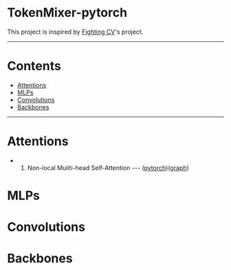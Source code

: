 # TokenMixer-pytorch

This project is inspired by [Fighting CV](https://github.com/xmu-xiaoma666/External-Attention-pytorch)'s project. 



***

# Contents

- [Attentions](#attentions)
- [MLPs](#mlps)
- [Convolutions](#convolutions)
- [Backbones](#backbones)



***

# Attentions

- 1. Non-local Muliti-head Self-Attention --- ([pytorch](https://github.com/DoranLyong/TokenMixer-pytorch/blob/main/model/attention/non-local_MHSA.py))([graph](https://github.com/DoranLyong/TokenMixer-pytorch/blob/main/model/ComputationGraph_imgs/attention/non-local_MHSA.png))

# MLPs



# Convolutions



# Backbones 

